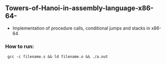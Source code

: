 ## Towers-of-Hanoi-in-assembly-language-x86-64-
- Implementation of procedure calls, conditional jumps and stacks in x86-64

### How to run:
` gcc -c filename.s && ld filename.o && ./a.out`
